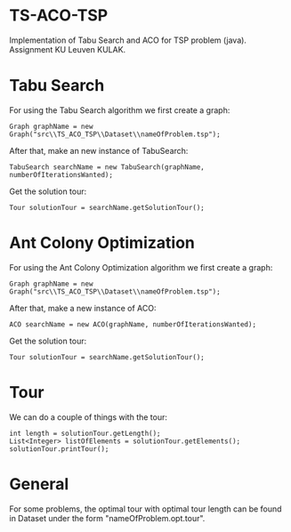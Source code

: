 # TS-ACO-TSP
Implementation of Tabu Search and ACO for TSP problem (java).
Assignment KU Leuven KULAK.

# Tabu Search
For using the Tabu Search algorithm we first create a graph:
```
Graph graphName = new Graph("src\\TS_ACO_TSP\\Dataset\\nameOfProblem.tsp");
```
After that, make an new instance of TabuSearch:
```
TabuSearch searchName = new TabuSearch(graphName, numberOfIterationsWanted);
```
Get the solution tour:
```
Tour solutionTour = searchName.getSolutionTour();
```


# Ant Colony Optimization
For using the Ant Colony Optimization algorithm we first create a graph:
```
Graph graphName = new Graph("src\\TS_ACO_TSP\\Dataset\\nameOfProblem.tsp");
```
After that, make a new instance of ACO:
```
ACO searchName = new ACO(graphName, numberOfIterationsWanted);
```
Get the solution tour:
```
Tour solutionTour = searchName.getSolutionTour();
```

# Tour

We can do a couple of things with the tour:
```
int length = solutionTour.getLength();
List<Integer> listOfElements = solutionTour.getElements();
solutionTour.printTour();
```

# General

For some problems, the optimal tour with optimal tour length can be found in Dataset under the form "nameOfProblem.opt.tour".
